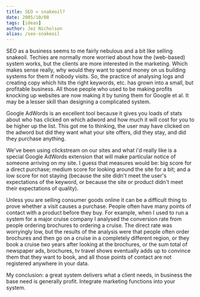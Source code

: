 ```yaml
---
title: SEO = snakeoil?
date: 2005/10/08
tags: [ideas]
author: Jez Nicholson
alias: /seo-snakeoil
---
```

SEO as a business seems to me fairly nebulous and a bit like selling snakeoil. Techies are normally more worried about how the (web-based) system works, but the clients are more interested in the marketing. Which makes sense really, why would they want to spend money on us building systems for them if nobody visits. So, the practice of analysing logs and creating copy which hits the right keywords, etc. has grown into a small, but profitable business. All those people who used to be making profits knocking up websites are now making it by tuning them for Google et al. It may be a lesser skill than designing a complicated system.

Google AdWords is an excellent tool because it gives you loads of stats about who has clicked on which adword and how much it will cost for you to be higher up the list. This got me to thinking, the user may have clicked on the adword but did they want what your site offers, did they stay, and did they purchase anything.

We've been using clickstream on our sites and what i'd really like is a special Google AdWords extension that will make particular notice of someone arriving on my site. I guess that measures would be: big score for a direct purchase; medium score for looking around the site for a bit; and a low score for not staying (because the site didn't meet the user's expectations of the keyword, or because the site or product didn't meet their expectations of quality).

Unless you are selling consumer goods online it can be a difficult thing to prove whether a visit causes a purchase. People often have many points of contact with a product before they buy. For example, when I used to run a system for a major cruise company I analysed the conversion rate from people ordering brochures to ordering a cruise. The direct rate was worryingly low, but the results of the analysis were that people often order brochures and then go on a cruise in a completely different region, or they book a cruise two years after looking at the brochures, or the sum total of newspaper ads, brochures, tv travel shows eventually adds up to convince them that they want to book, and all those points of contact are not registered anywhere in your data.

My conclusion: a great system delivers what a client needs, in business the base need is generally profit. Integrate marketing functions into your system.